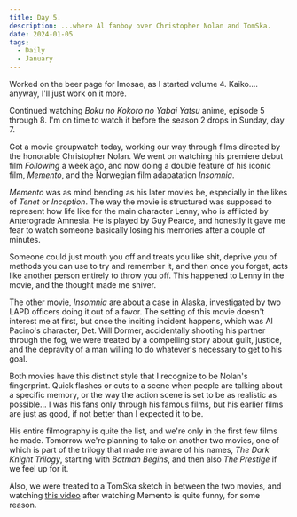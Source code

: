 ```yaml
---
title: Day 5.
description: ...where Al fanboy over Christopher Nolan and TomSka.
date: 2024-01-05
tags: 
  - Daily
  - January
---
```

Worked on the beer page for Imosae, as I started volume 4. Kaiko.... anyway, I'll just work on it more.

Continued watching *Boku no Kokoro no Yabai Yatsu* anime, episode 5 through 8. I'm on time to watch it before the season 2 drops in Sunday, day 7.

Got a movie groupwatch today, working our way through films directed by the honorable Christopher Nolan. We went on watching his premiere debut film *Following* a week ago, and now doing a double feature of his iconic film, *Memento*, and the Norwegian film adapatation *Insomnia*.

*Memento* was as mind bending as his later movies be, especially in the likes of *Tenet* or *Inception*. The way the movie is structured was supposed to represent how life like for the main character Lenny, who is afflicted by Anterograde Amnesia. He is played by Guy Pearce, and honestly it gave me fear to watch someone basically losing his memories after a couple of minutes.

Someone could just mouth you off and treats you like shit, deprive you of methods you can use to try and remember it, and then once you forget, acts like another person entirely to throw you off. This happened to Lenny in the movie, and the thought made me shiver.

The other movie, *Insomnia* are about a case in Alaska, investigated by two LAPD officers doing it out of a favor. The setting of this movie doesn't interest me at first, but once the inciting incident happens, which was Al Pacino's character, Det. Will Dormer, accidentally shooting his partner through the fog, we were treated by a compelling story about guilt, justice, and the depravity of a man willing to do whatever's necessary to get to his goal.

Both movies have this distinct style that I recognize to be Nolan's fingerprint. Quick flashes or cuts to a scene when people are talking about a specific memory, or the way the action scene is set to be as realistic as possible... I was his fans only through his famous films, but his earlier films are just as good, if not better than I expected it to be.

His entire filmography is quite the list, and we're only in the first few films he made. Tomorrow we're planning to take on another two movies, one of which is part of the trilogy that made me aware of his names, *The Dark Knight Trilogy*, starting with *Batman Begins*, and then also *The Prestige* if we feel up for it.

Also, we were treated to a TomSka sketch in between the two movies, and watching [this video](https://www.youtube.com/watch?v=H0WynQgUlWo) after watching Memento is quite funny, for some reason.
